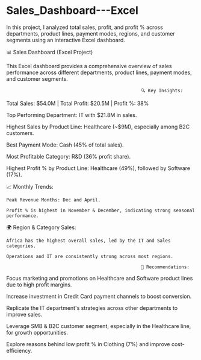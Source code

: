 # Sales_Dashboard---Excel
In this project, I analyzed total sales, profit, and profit % across departments, product lines, payment modes, regions, and customer segments using an interactive Excel dashboard.

📊 Sales Dashboard (Excel Project)

This Excel dashboard provides a comprehensive overview of sales performance across different departments, product lines, payment modes, and customer segments.

                                                      🔍 Key Insights:
                                                      
Total Sales: $54.0M | Total Profit: $20.5M | Profit %: 38%

Top Performing Department: IT with $21.8M in sales.

Highest Sales by Product Line: Healthcare (~$9M), especially among B2C customers.

Best Payment Mode: Cash (45% of total sales).

Most Profitable Category: R&D (36% profit share).

Highest Profit % by Product Line: Healthcare (49%), followed by Software (17%).

📈 Monthly Trends:

    Peak Revenue Months: Dec and April.

    Profit % is highest in November & December, indicating strong seasonal performance.

🌍 Region & Category Sales:

    Africa has the highest overall sales, led by the IT and Sales categories.

    Operations and IT are consistently strong across most regions.

                                                      📝 Recommendations:
                                                      
Focus marketing and promotions on Healthcare and Software product lines due to high profit margins.

Increase investment in Credit Card payment channels to boost conversion.

Replicate the IT department's strategies across other departments to improve sales.

Leverage SMB & B2C customer segment, especially in the Healthcare line, for growth opportunities.

Explore reasons behind low profit % in Clothing (7%) and improve cost-efficiency.

